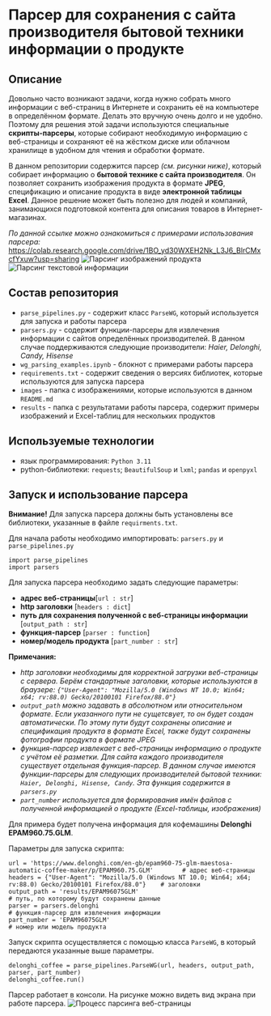 # Парсер для сохранения с сайта производителя бытовой техники информации о продукте
## Описание
Довольно часто возникают задачи, когда нужно собрать много информации с веб-страниц в Интернете и сохранить её на компьютере в определённом формате.
Делать это вручную очень долго и не удобно. Поэтому для решения этой задачи используются специальные **скрипты-парсеры**, которые собирают необходимую информацию с веб-страницы
и сохраняют её на жёстком диске или облачном хранилище в удобном для чтения и обработки формате. 

В данном репозитории содержится парсер *(см. рисунки ниже)*, который собирает информацию о **бытовой технике с сайта производителя**. Он позволяет сохранить изображения продукта в формате **JPEG**, спецификацию и описание продукта в виде **электронной таблицы Excel**. Данное решение может быть полезно для людей и компаний, занимающихся подготовкой контента для описания товаров в Интернет-магазинах.

*По данной ссылке можно ознакомиться с примерами использования парсера:* https://colab.research.google.com/drive/1BO_yd30WXEH2Nk_L3J6_BlrCMxcfYxuw?usp=sharing
![Парсинг изображений продукта](https://github.com/Nikita-Rozhkov/white_goods_parser/blob/main/images/parse_image_1.jpg?raw=true)
![Парсинг текстовой информации](https://github.com/Nikita-Rozhkov/white_goods_parser/blob/main/images/parse_image_2.jpg?raw=true)
## Состав репозитория
- `parse_pipelines.py` - содержит класс `ParseWG`, который используется для запуска и работы парсера
- `parsers.py` - содержит функции-парсеры для извлечения информации с сайтов определённых производителей. В данном случае поддерживаются следующие производители: *Haier, Delonghi, Candy, Hisense*
- `wg_parsing_examples.ipynb` - блокнот с примерами работы парсера
- `requirements.txt` - содержит сведения о версиях библиотек, которые используются для запуска парсера
- `images` - папка с изображениями, которые используются в данном `README.md`
- `results` - папка с результатами работы парсера, содержит примеры изображений и Excel-таблиц для нескольких продуктов
## Используемые технологии
- язык программирования: `Python 3.11`
- python-библиотеки: `requests`; `BeautifulSoup` и `lxml`; `pandas` и `openpyxl`
## Запуск и использование парсера
**Внимание!** Для запуска парсера должны быть установлены все библиотеки, указанные в файле `requirments.txt`.


Для начала работы необходимо импортировать: `parsers.py` и `parse_pipelines.py`
```
import parse_pipelines
import parsers
```
Для запуска парсера необходимо задать следующие параметры:
- **адрес веб-страницы**[`url : str`]
- **http заголовки** [`headers : dict`]
- **путь для сохранения полученной с веб-страницы информации** [`output_path : str`]
- **функция-парсер** [`parser : function`]
- **номер/модель продукта** [`part_number : str`]<br>


**Примечания:**
- *http заголовки необходимы для корректной загрузки веб-страницы с сервера. Берём стандартные заголовки, которые используются в браузере: `{"User-Agent": "Mozilla/5.0 (Windows NT 10.0; Win64; x64; rv:88.0) Gecko/20100101 Firefox/88.0"}`*
- *`output_path` можно задавать в абсолютном или относительном формате. Если указанного пути не сущетсвует, то он будет создан автоматически. По этому пути будут сохранены описание и спецификация продукта в формате Excel, также будут сохранены фотографии продукта в формате JPEG*
- *функция-парсер извлекает с веб-страницы информацию о продукте с учётом её разметки. Для сайта каждого производителя существует отдельная функция-парсер. В данном случае имеются функции-парсеры для следующих производителей бытовой техники: `Haier, Delonghi, Hisense, Candy`. Эта функция содержится в `parsers.py`*
- *`part_number` используется для формирования имён файлов с полученной информацией о продукте (Excel-таблицы, изображения)*

Для примера будет получена информация для кофемашины **Delonghi EPAM960.75.GLM**. 

Параметры для запуска скрипта: <br>
```
url = 'https://www.delonghi.com/en-gb/epam960-75-glm-maestosa-automatic-coffee-maker/p/EPAM960.75.GLM'        # адрес веб-страницы
headers = {"User-Agent": "Mozilla/5.0 (Windows NT 10.0; Win64; x64; rv:88.0) Gecko/20100101 Firefox/88.0"}    # заголовки
output_path = 'results/EPAM96075GLM'                                                                          # путь, по которому будут сохранены данные
parser = parsers.delonghi                                                                                     # функция-парсер для извлечения информации
part_number = 'EPAM96075GLM'                                                                                  # номер или модель продукта
```
Запуск скрипта осуществляется с помощью класса `ParseWG`, в который передаются указанные выше параметры.
```
delonghi_coffee = parse_pipelines.ParseWG(url, headers, output_path, parser, part_number)
delonghi_coffee.run()
```
Парсер работает в консоли. На рисунке можно видеть вид экрана при работе парсера.
![Процесс парсинга веб-страницы](https://github.com/Nikita-Rozhkov/white_goods_parser/blob/main/images/parse_image_2.jpg?raw=true)


